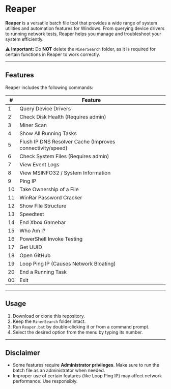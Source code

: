 # Reaper

**Reaper** is a versatile batch file tool that provides a wide range of system utilities and automation features for Windows. From querying device drivers to running network tests, Reaper helps you manage and troubleshoot your system efficiently.  

⚠️ **Important:** Do **NOT** delete the `MinerSearch` folder, as it is required for certain functions in Reaper to work correctly.

---

## Features

Reaper includes the following commands:  

| #  | Feature                                                      |
|----|--------------------------------------------------------------|
| 1  | Query Device Drivers                                         |
| 2  | Check Disk Health (Requires admin)                           |
| 3  | Miner Scan                                                   |
| 4  | Show All Running Tasks                                       |
| 5  | Flush IP DNS Resolver Cache (Improves connectivity/speed)    |
| 6  | Check System Files (Requires admin)                          |
| 7  | View Event Logs                                              |
| 8  | View MSINFO32 / System Information                           |
| 9  | Ping IP                                                      |
| 10 | Take Ownership of a File                                     |
| 11 | WinRar Password Cracker                                      |
| 12 | Show File Structure                                          |
| 13 | Speedtest                                                    |
| 14 | End Xbox Gamebar                                             |
| 15 | Who Am I?                                                    |
| 16 | PowerShell Invoke Testing                                    |
| 17 | Get UUID                                                     |
| 18 | Open GitHub                                                  |
| 19 | Loop Ping IP (Causes Network Bloating)                       |
| 20 | End a Running Task                                           |
| 00 | Exit                                                         |

---

## Usage

1. Download or clone this repository.
2. Keep the `MinerSearch` folder intact.
3. Run `Reaper.bat` by double-clicking it or from a command prompt.
4. Select the desired option from the menu by typing its number.

---

## Disclaimer

- Some features require **Administrator privileges**. Make sure to run the batch file as an administrator when needed.  
- Improper use of certain features (like Loop Ping IP) may affect network performance. Use responsibly.
